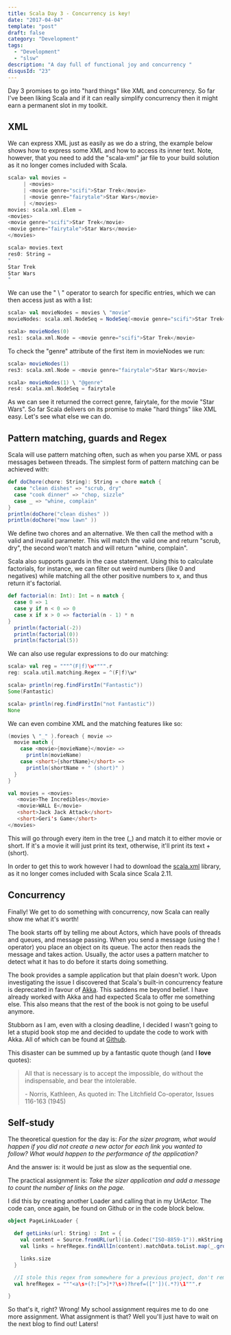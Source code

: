 ```yaml
---
title: Scala Day 3 - Concurrency is key!
date: "2017-04-04"
template: "post"
draft: false
category: "Development"
tags:
  - "Development"
  - "slsw"
description: "A day full of functional joy and concurrency "
disqusId: "23"
---
```


Day 3 promises to go into "hard things" like XML and concurrency. So far I've been liking Scala and if it can really simplify concurrency then it might earn a permanent slot in my toolkit.

## XML

We can express XML just as easily as we do a string, the example below shows how to express some XML and how to access its inner text. Note, however, that you need to add the "scala-xml" jar file to your build solution as it no longer comes included with Scala.

```scala
scala> val movies =
     | <movies>
     | <movie genre="scifi">Star Trek</movie>
     | <movie genre="fairytale">Star Wars</movie>
     | </movies>
movies: scala.xml.Elem =
<movies>
<movie genre="scifi">Star Trek</movie>
<movie genre="fairytale">Star Wars</movie>
</movies>

scala> movies.text
res0: String =
"
Star Trek
Star Wars
"

```

We can use the " \ " operator to search for specific entries, which we can then access just as with a list:

```scala
scala> val movieNodes = movies \ "movie"
movieNodes: scala.xml.NodeSeq = NodeSeq(<movie genre="scifi">Star Trek</movie>, <movie genre="fairytale">Star Wars</movie>)

scala> movieNodes(0)
res1: scala.xml.Node = <movie genre="scifi">Star Trek</movie>
```

To check the "genre" attribute of the first item in movieNodes we run:

```scala
scala> movieNodes(1)
res3: scala.xml.Node = <movie genre="fairytale">Star Wars</movie>

scala> movieNodes(1) \ "@genre"
res4: scala.xml.NodeSeq = fairytale
```

As we can see it returned the correct genre, fairytale, for the movie "Star Wars". So far Scala delivers on its promise to make "hard things" like XML easy. Let's see what else we can do.

## Pattern matching, guards and Regex

Scala will use pattern matching often, such as when you parse XML or pass messages between threads.
The simplest form of pattern matching can be achieved with:

```scala
def doChore(chore: String): String = chore match {
  case "clean dishes" => "scrub, dry"
  case "cook dinner" => "chop, sizzle"
  case _ => "whine, complain"
}
println(doChore("clean dishes" ))
println(doChore("mow lawn" ))
```

We define two chores and an alternative. We then call the method with a valid and invalid parameter. This will match the valid one and return "scrub, dry", the second won't match and will return "whine, complain".

Scala also supports guards in the case statement. Using this to calculate factorials, for instance, we can filter out weird numbers (like 0 and negatives) while matching all the other positive numbers to x, and thus return it's factorial.

```scala
def factorial(n: Int): Int = n match {
  case 0 => 1
  case y if n < 0 => 0
  case x if x > 0 => factorial(n - 1) * n
}
  println(factorial(-2))
  println(factorial(0))
  println(factorial(5))
```

We can also use regular expressions to do our matching:

```scala
scala> val reg = """^(F|f)\w*""".r
reg: scala.util.matching.Regex = ^(F|f)\w*

scala> println(reg.findFirstIn("Fantastic"))
Some(Fantastic)

scala> println(reg.findFirstIn("not Fantastic"))
None
```

We can even combine XML and the matching features like so:

```scala
(movies \ "_" ).foreach { movie =>
  movie match {
    case <movie>{movieName}</movie> =>
      println(movieName)
    case <short>{shortName}</short> =>
      println(shortName + " (short)" )
  }
}

val movies = <movies>
   <movie>The Incredibles</movie>
   <movie>WALL E</movie>
   <short>Jack Jack Attack</short>
   <short>Geri's Game</short>
</movies>
```

This will go through every item in the tree (\_) and match it to either movie or short. If it's a movie it will just print its text, otherwise, it'll print its text + (short).

In order to get this to work however I had to download the [scala.xml](https://github.com/scala/scala-xml) library, as it no longer comes included with Scala since Scala 2.11.

## Concurrency

Finally! We get to do something with concurrency, now Scala can really show me what it's worth!

The book starts off by telling me about Actors, which have pools of threads and queues, and message passing. When you send a message (using the ! operator) you place an object on its queue. The actor then reads the message and takes action. Usually, the actor uses a pattern matcher to detect what it has to do before it starts doing something.

The book provides a sample application but that plain doesn't work. Upon investigating the issue I discovered that Scala's built-in concurrency feature is deprecated in favour of [Akka](http://akka.io/). This saddens me beyond belief. I have already worked with Akka and had expected Scala to offer me something else. This also means that the rest of the book is not going to be useful anymore.

Stubborn as I am, even with a closing deadline, I decided I wasn't going to let a stupid book stop me and decided to update the code to work with Akka. All of which can be found at [Github](https://github.com/Mastermindzh/Seven-Languages-in-Seven-Weeks/tree/master/Scala/Day%203/src/Concurrency).

This disaster can be summed up by a fantastic quote though (and I **love** quotes):

> All that is necessary is to accept the impossible, do without the
> indispensable, and bear the intolerable.
>
> \- Norris, Kathleen, As quoted in: The Litchfield Co-operator, Issues 116-163 (1945)

## Self-study

The theoretical question for the day is: _For the sizer program, what would happen if you did not create a new actor for each link you wanted to follow? What would happen to the performance of the application?_

And the answer is: it would be just as slow as the sequential one.

The practical assignment is: _Take the sizer application and add a message to count the number of links on the page._

I did this by creating another Loader and calling that in my UrlActor. The code can, once again, be found on Github or in the code block below.

```scala
object PageLinkLoader {

  def getLinks(url: String) : Int = {
    val content = Source.fromURL(url)(io.Codec("ISO-8859-1")).mkString
    val links = hrefRegex.findAllIn(content).matchData.toList.map(_.group(2))

    links.size
  }

  //I stole this regex from somewhere for a previous project, don't remember where
  val hrefRegex = """<a\s+(?:[^>]*?\s+)?href=(["'])(.*?)\1""".r

}
```

So that's it, right? Wrong! My school assignment requires me to do one more assignment. What assignment is that? Well you'll just have to wait on the next blog to find out! Laters!
